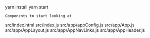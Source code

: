 yarn install
yarn start

`Components to start looking at`

src/index.html
src/index.js
src/app/appConfig.js
src/app/App.js
src/app/AppLayout.js
src/app/AppNavLinks.js
src/app/AppHeader.js
